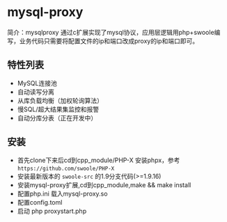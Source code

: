 # mysql-proxy 
简介：mysqlproxy 通过c扩展实现了mysql协议，应用层逻辑用php+swoole编写，业务代码只需要将配置文件的ip和端口改成proxy的ip和端口即可。

## 特性列表

* MySQL连接池
* 自动读写分离
* 从库负载均衡（加权轮询算法）
* 慢SQL/超大结果集监控和报警
* 自动分库分表（正在开发中）

## 安装
* 首先clone下来后cd到cpp_module/PHP-X 安装phpx，参考`https://github.com/swoole/PHP-X`
* 安装最新版本的 `swoole-src` 的1.9分支代码(>=1.9.16)
* 安装mysql-proxy扩展,cd到cpp_module,make && make install
* 配置php.ini 载入mysql-proxy.so
* 配置config.toml
* 启动 php proxystart.php 
